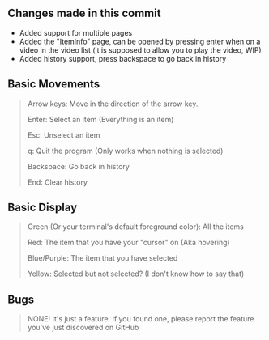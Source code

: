 ## Changes made in this commit
* Added support for multiple pages
* Added the "ItemInfo" page, can be opened by pressing enter when on a video in the video list (it is supposed to allow you to play the video, WIP)
* Added history support, press backspace to go back in history

## Basic Movements
> Arrow keys: Move in the direction of the arrow key.
> 
> Enter: Select an item (Everything is an item)
> 
> Esc: Unselect an item
> 
> q: Quit the program (Only works when nothing is selected)
> 
> Backspace: Go back in history
> 
> End: Clear history

## Basic Display
> Green (Or your terminal's default foreground color): All the items
> 
> Red: The item that you have your "cursor" on (Aka hovering)
> 
> Blue/Purple: The item that you have selected
> 
> Yellow: Selected but not selected? (I don't know how to say that)

## Bugs
> NONE! It's just a feature. If you found one, please report the feature you've just discovered on GitHub